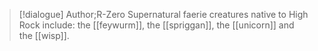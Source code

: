 >[!dialogue] Author;R-Zero
Supernatural faerie creatures native to High Rock include: the [[feywurm]], the [[spriggan]], the [[unicorn]] and the [[wisp]].